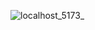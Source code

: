 

![localhost_5173_](https://github.com/user-attachments/assets/b561f7af-41ac-47b5-a53a-05a265796002)
